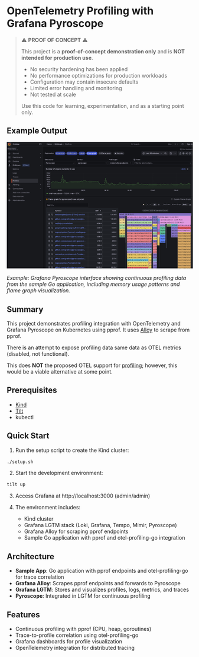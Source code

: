 # OpenTelemetry Profiling with Grafana Pyroscope

> ⚠️ **PROOF OF CONCEPT** ⚠️
> 
> This project is a **proof-of-concept demonstration only** and is **NOT intended for production use**.
> 
> - No security hardening has been applied
> - No performance optimizations for production workloads
> - Configuration may contain insecure defaults
> - Limited error handling and monitoring
> - Not tested at scale
> 
> Use this code for learning, experimentation, and as a starting point only.

## Example Output

<img src="screenshot.png" alt="Grafana Pyroscope flame graph showing Go application profiling data" width="600">

*Example: Grafana Pyroscope interface showing continuous profiling data from the sample Go application, including memory usage patterns and flame graph visualization.*

## Summary

This project demonstrates profiling integration with OpenTelemetry and Grafana Pyroscope on Kubernetes using pprof. It uses 
[Alloy](https://grafana.com/oss/alloy-opentelemetry-collector/) 
to scrape from pprof.

There is an attempt to expose profiling data same data as OTEL 
metrics (disabled, not functional).

This does **NOT** the proposed OTEL support for 
[profiling](https://github.com/open-telemetry/opentelemetry-specification/blob/main/oteps/profiles/0212-profiling-vision.md); 
however, this would be a viable alternative at some point.

## Prerequisites

- [Kind](https://kind.sigs.k8s.io/docs/user/quick-start/#installation)
- [Tilt](https://docs.tilt.dev/install.html)
- kubectl

## Quick Start

1. Run the setup script to create the Kind cluster:
```bash
./setup.sh
```

2. Start the development environment:
```bash
tilt up
```

3. Access Grafana at http://localhost:3000 (admin/admin)

4. The environment includes:
   - Kind cluster
   - Grafana LGTM stack (Loki, Grafana, Tempo, Mimir, Pyroscope)
   - Grafana Alloy for scraping pprof endpoints
   - Sample Go application with pprof and otel-profiling-go integration

## Architecture

- **Sample App**: Go application with pprof endpoints and otel-profiling-go for trace correlation
- **Grafana Alloy**: Scrapes pprof endpoints and forwards to Pyroscope
- **Grafana LGTM**: Stores and visualizes profiles, logs, metrics, and traces
- **Pyroscope**: Integrated in LGTM for continuous profiling

## Features

- Continuous profiling with pprof (CPU, heap, goroutines)
- Trace-to-profile correlation using otel-profiling-go
- Grafana dashboards for profile visualization
- OpenTelemetry integration for distributed tracing